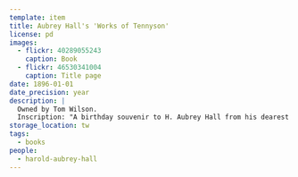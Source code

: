 ```yaml
---
template: item
title: Aubrey Hall's 'Works of Tennyson'
license: pd
images:
  - flickr: 40289055243
    caption: Book
  - flickr: 46530341004
    caption: Title page
date: 1896-01-01
date_precision: year
description: |
  Owned by Tom Wilson.
  Inscription: "A birthday souvenir to H. Aubrey Hall from his dearest admirer 'Jay'. May 20th 1896."
storage_location: tw
tags:
  - books
people:
  - harold-aubrey-hall
---
```

